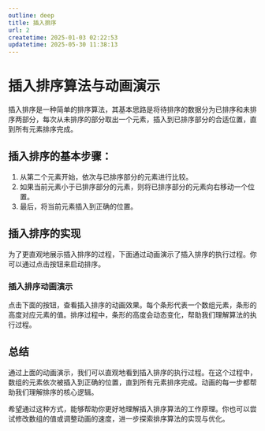 ```yaml
---
outline: deep
title: 插入排序
url: 2
createtime: 2025-01-03 02:22:53
updatetime: 2025-05-30 11:38:13
---
```


<script setup>
import InsertSort from '@/components/cs/algorithms/InsertSort.vue'
</script>

# 插入排序算法与动画演示

插入排序是一种简单的排序算法，其基本思路是将待排序的数据分为已排序和未排序两部分，每次从未排序的部分取出一个元素，插入到已排序部分的合适位置，直到所有元素排序完成。

## 插入排序的基本步骤：

1. 从第二个元素开始，依次与已排序部分的元素进行比较。
2. 如果当前元素小于已排序部分的元素，则将已排序部分的元素向右移动一个位置。
3. 最后，将当前元素插入到正确的位置。

## 插入排序的实现

为了更直观地展示插入排序的过程，下面通过动画演示了插入排序的执行过程。你可以通过点击按钮来启动排序。

### 插入排序动画演示

点击下面的按钮，查看插入排序的动画效果。每个条形代表一个数组元素，条形的高度对应元素的值。排序过程中，条形的高度会动态变化，帮助我们理解算法的执行过程。

<InsertSort />

## 总结

通过上面的动画演示，我们可以直观地看到插入排序的执行过程。在这个过程中，数组的元素依次被插入到正确的位置，直到所有元素排序完成。动画的每一步都帮助我们理解排序的核心逻辑。

希望通过这种方式，能够帮助你更好地理解插入排序算法的工作原理。你也可以尝试修改数组的值或调整动画的速度，进一步探索排序算法的实现与优化。

